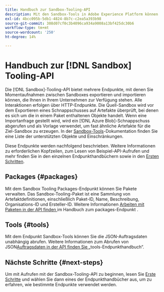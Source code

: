 ```yaml
---
title: Handbuch zur Sandbox-Tooling-API
description: Mit den Sandbox-Tools in Adobe Experience Platform können Sie einen Schnappschuss der Sandbox-Konfigurationen zwischen Sandboxes exportieren und importieren.
exl-id: 4bcc095b-5db1-4824-8b7c-c2ea5a393b98
source-git-commit: 308d07cf0c3b4096ca934a9008a13bf425dc30b6
workflow-type: tm+mt
source-wordcount: '250'
ht-degree: 14%

---
```


# Handbuch zur [!DNL Sandbox] Tooling-API

Die [!DNL Sandbox]-Tooling-API bietet mehrere Endpunkte, mit denen Sie Momentaufnahmen zwischen Sandboxes exportieren und importieren können, die Ihnen in Ihrem Unternehmen zur Verfügung stehen. Alle Interaktionen erfolgen über HTTP-Endpunkte. Die Quell-Sandbox wird vor dem Exportieren eines Schnappschusses auf Artefakte überprüft, bei denen es sich um die in einem Paket enthaltenen Objekte handelt. Wenn eine Importanfrage gestellt wird, wird ein [!DNL Azure Blob]-Schnappschuss abgerufen und als Vorlage verwendet, um fast ähnliche Artefakte für die Ziel-Sandbox zu erzeugen. In der [Sandbox-Tools](../ui/sandbox-tooling.md#objects-supported-for-sandbox-tooling)-Dokumentation finden Sie eine Liste der unterstützten Objekte und Einschränkungen.

Diese Endpunkte werden nachfolgend beschrieben. Weitere Informationen zu erforderlichen Kopfzeilen, zum Lesen von Beispiel-API-Aufrufen und mehr finden Sie in den einzelnen Endpunkthandbüchern sowie in den [Ersten Schritten](./getting-started.md).

## Packages        {#packages}

Mit dem Sandbox Tooling Packages-Endpunkt können Sie Pakete verwalten. Das Sandbox-Tooling-Paket ist eine Sammlung von Artefaktdefinitionen, einschließlich Paket-ID, Name, Beschreibung, Organisations-ID und Ersteller-ID. Weitere Informationen [ Arbeiten mit Paketen in der API finden ](./packages.md) im Handbuch zum packages-Endpunkt .

## Tools {#tools}

Mit dem Endpunkt Sandbox-Tools können Sie die JSON-Auftragsdaten unabhängig abrufen. Weitere Informationen zum Abrufen von JSON[Auftragsdaten in der API finden Sie ](./tools.md) „tools-Endpunkthandbuch“.

## Nächste Schritte {#next-steps}

Um mit Aufrufen mit der Sandbox-Tooling-API zu beginnen, lesen Sie [Erste Schritte](./getting-started.md) und wählen Sie dann eines der Endpunkthandbücher aus, um zu erfahren, wie bestimmte Endpunkte verwendet werden.
